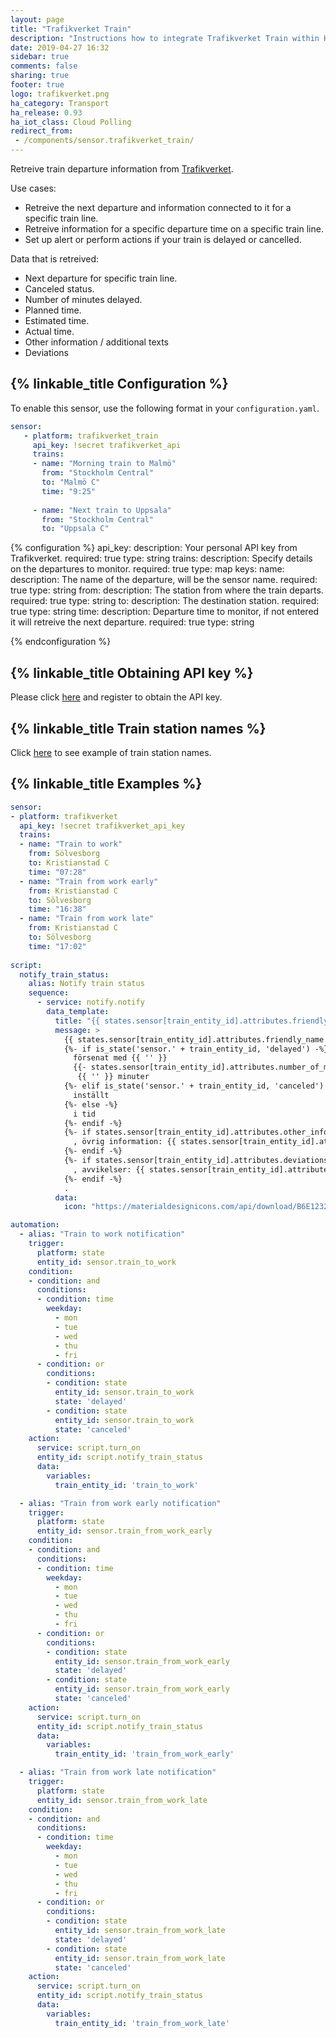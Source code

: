 ```yaml
---
layout: page
title: "Trafikverket Train"
description: "Instructions how to integrate Trafikverket Train within Home Assistant."
date: 2019-04-27 16:32
sidebar: true
comments: false
sharing: true
footer: true
logo: trafikverket.png
ha_category: Transport
ha_release: 0.93
ha_iot_class: Cloud Polling
redirect_from:
 - /components/sensor.trafikverket_train/
---
```


Retreive train departure information from [Trafikverket](https://www.trafikverket.se/).

Use cases:

- Retreive the next departure and information connected to it for a specific train line.
- Retreive information for a specific departure time on a specific train line.
- Set up alert or perform actions if your train is delayed or cancelled.

Data that is retreived: 
- Next departure for specific train line.
- Canceled status.
- Number of minutes delayed.
- Planned time.
- Estimated time.
- Actual time.
- Other information / additional texts
- Deviations

## {% linkable_title Configuration %}

To enable this sensor, use the following format in your `configuration.yaml`.

```yaml
sensor:
   - platform: trafikverket_train
     api_key: !secret trafikverket_api
     trains:
     - name: "Morning train to Malmö"
       from: "Stockholm Central"
       to: "Malmö C"
       time: "9:25"
       
     - name: "Next train to Uppsala"
       from: "Stockholm Central"
       to: "Uppsala C"
```

{% configuration %}
api_key:
  description: Your personal API key from Trafikverket.
  required: true
  type: string
trains:
  description: Specify details on the departures to monitor.
  required: true
  type: map
  keys:
    name:
      description: The name of the departure, will be the sensor name.
      required: true
      type: string
    from:
      description: The station from where the train departs.
      required: true
      type: string
    to:
      description: The destination station.
      required: true
      type: string
    time:
      description: Departure time to monitor, if not entered it will retreive the next departure.
      required: true
      type: string
    
    
{% endconfiguration %}

## {% linkable_title Obtaining API key %}

Please click [here](https://api.trafikinfo.trafikverket.se/) and register to obtain the API key.

## {% linkable_title Train station names %}

Click [here](https://www.trafikverket.se/trafikinformation/tag/?ArrDep=departure&) to see example of train station names.

## {% linkable_title Examples %}

```yaml
sensor:
- platform: trafikverket
  api_key: !secret trafikverket_api_key
  trains:
  - name: "Train to work"
    from: Sölvesborg
    to: Kristianstad C
    time: "07:28"
  - name: "Train from work early"
    from: Kristianstad C
    to: Sölvesborg
    time: "16:38"
  - name: "Train from work late"
    from: Kristianstad C
    to: Sölvesborg
    time: "17:02"
    
script:
  notify_train_status:
    alias: Notify train status
    sequence:
      - service: notify.notify
        data_template:
          title: "{{ states.sensor[train_entity_id].attributes.friendly_name }}"
          message: >
            {{ states.sensor[train_entity_id].attributes.friendly_name }} är {{ '' }}
            {%- if is_state('sensor.' + train_entity_id, 'delayed') -%}
              försenat med {{ '' }}
              {{- states.sensor[train_entity_id].attributes.number_of_minutes_delayed|int -}}
               {{ '' }} minuter
            {%- elif is_state('sensor.' + train_entity_id, 'canceled') -%}
              inställt
            {%- else -%}
              i tid
            {%- endif -%}
            {%- if states.sensor[train_entity_id].attributes.other_information -%}
              , övrig information: {{ states.sensor[train_entity_id].attributes.other_information -}}
            {%- endif -%}
            {%- if states.sensor[train_entity_id].attributes.deviations -%}
              , avvikelser: {{ states.sensor[train_entity_id].attributes.deviations -}}
            {%- endif -%}
            .
          data:
            icon: "https://materialdesignicons.com/api/download/B6E1232A-3A43-4200-BE34-1BC436B34BF1/FFFFFF/1/FFFFFF/0/128"

automation:
  - alias: "Train to work notification"
    trigger:
      platform: state
      entity_id: sensor.train_to_work
    condition:
    - condition: and
      conditions:
      - condition: time
        weekday:
          - mon
          - tue
          - wed
          - thu
          - fri
      - condition: or
        conditions:
        - condition: state
          entity_id: sensor.train_to_work
          state: 'delayed'
        - condition: state
          entity_id: sensor.train_to_work
          state: 'canceled'
    action:
      service: script.turn_on
      entity_id: script.notify_train_status
      data:
        variables:
          train_entity_id: 'train_to_work'

  - alias: "Train from work early notification"
    trigger:
      platform: state
      entity_id: sensor.train_from_work_early
    condition:
    - condition: and
      conditions:
      - condition: time
        weekday:
          - mon
          - tue
          - wed
          - thu
          - fri
      - condition: or
        conditions:
        - condition: state
          entity_id: sensor.train_from_work_early
          state: 'delayed'
        - condition: state
          entity_id: sensor.train_from_work_early
          state: 'canceled'
    action:
      service: script.turn_on
      entity_id: script.notify_train_status
      data:
        variables:
          train_entity_id: 'train_from_work_early'

  - alias: "Train from work late notification"
    trigger:
      platform: state
      entity_id: sensor.train_from_work_late
    condition:
    - condition: and
      conditions:
      - condition: time
        weekday:
          - mon
          - tue
          - wed
          - thu
          - fri
      - condition: or
        conditions:
        - condition: state
          entity_id: sensor.train_from_work_late
          state: 'delayed'
        - condition: state
          entity_id: sensor.train_from_work_late
          state: 'canceled'
    action:
      service: script.turn_on
      entity_id: script.notify_train_status
      data:
        variables:
          train_entity_id: 'train_from_work_late'
```
